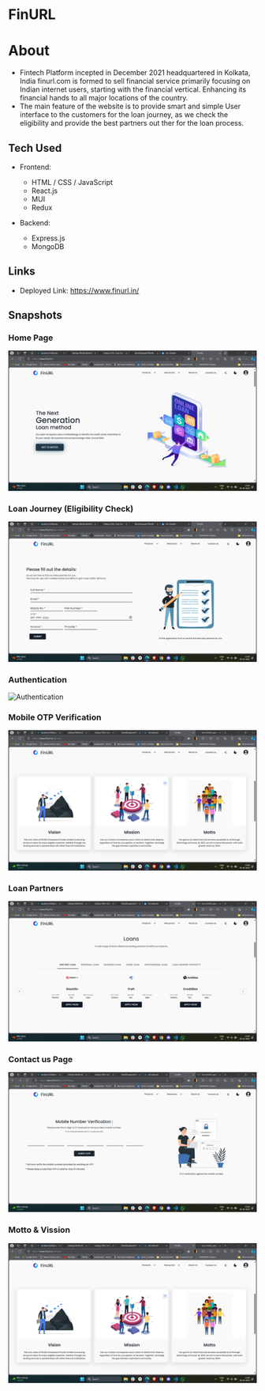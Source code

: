 # FinURL

# About

- Fintech Platform incepted in December 2021 headquartered in
  Kolkata, India finurl.com is formed to sell financial service
  primarily focusing on Indian internet users, starting with the
  financial vertical. Enhancing its financial hands to all major
  locations of the country.
- The main feature of the website is to provide smart and simple User interface to the customers for the loan journey, as we check the eligibility and provide the best partners out ther for the loan process.

## Tech Used

- Frontend: 

    - HTML / CSS / JavaScript
    - React.js
    - MUI
    - Redux

- Backend:

    - Express.js
    - MongoDB
    

## Links

- Deployed Link: https://www.finurl.in/

## Snapshots

### Home Page

![Home Page](<./src/ScreenShots/Screenshot%20(871).png>)

### Loan Journey (Eligibility Check)

![Loan Journey](<./src/ScreenShots/Screenshot%20(872).png>)

### Authentication

![Authentication](<../src/ScreenShots/Screenshot%20(873).png>)

### Mobile OTP Verification

![OTP Verification](<./src/ScreenShots/Screenshot%20(877).png>)

### Loan Partners

![Loan Partners](<./src/ScreenShots/Screenshot%20(874).png>)

### Contact us Page

![OTP Verification](<./src/ScreenShots/Screenshot%20(875).png>)

### Motto & Vission

![OTP Verification](<./src/ScreenShots/Screenshot%20(877).png>)
